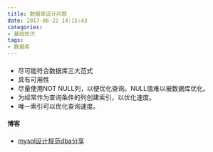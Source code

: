 ```yaml
---
title: 数据库设计问题
date: 2017-06-22 14:15:43
categories: 
- 基础知识
tags:
- 数据库
---
```


####

- 尽可能符合数据库三大范式
- 具有可用性
- 尽量使用NOT NULL列，以便优化查询。NULL值难以被数据库优化。
- 为经常作为查询条件的列创建索引，以优化速度。
- 唯一索引可以优化查询速度。


#### 博客

- [mysql设计规范dba分享](http://blog.csdn.net/zl18310999566/article/details/54917607)